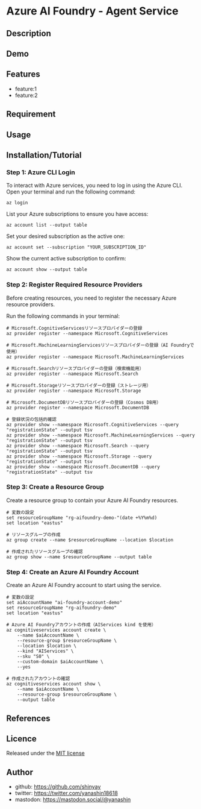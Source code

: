 # Azure AI Foundry - Agent Service

## Description

## Demo

## Features

- feature:1
- feature:2

## Requirement

## Usage

## Installation/Tutorial

### Step 1: Azure CLI Login

To interact with Azure services, you need to log in using the Azure CLI. Open your terminal and run the following command:

```shell
az login
```

List your Azure subscriptions to ensure you have access:

```shell
az account list --output table
```

Set your desired subscription as the active one:

```shell
az account set --subscription "YOUR_SUBSCRIPTION_ID"
```

Show the current active subscription to confirm:

```shell
az account show --output table
```

### Step 2: Register Required Resource Providers

Before creating resources, you need to register the necessary Azure resource providers.

Run the following commands in your terminal:

```shell
# Microsoft.CognitiveServicesリソースプロバイダーの登録
az provider register --namespace Microsoft.CognitiveServices

# Microsoft.MachineLearningServicesリソースプロバイダーの登録（AI Foundryで使用）
az provider register --namespace Microsoft.MachineLearningServices

# Microsoft.Searchリソースプロバイダーの登録（検索機能用）
az provider register --namespace Microsoft.Search

# Microsoft.Storageリソースプロバイダーの登録（ストレージ用）
az provider register --namespace Microsoft.Storage

# Microsoft.DocumentDBリソースプロバイダーの登録（Cosmos DB用）
az provider register --namespace Microsoft.DocumentDB

# 登録状況の包括的確認
az provider show --namespace Microsoft.CognitiveServices --query "registrationState" --output tsv
az provider show --namespace Microsoft.MachineLearningServices --query "registrationState" --output tsv
az provider show --namespace Microsoft.Search --query "registrationState" --output tsv
az provider show --namespace Microsoft.Storage --query "registrationState" --output tsv
az provider show --namespace Microsoft.DocumentDB --query "registrationState" --output tsv
```

### Step 3: Create a Resource Group

Create a resource group to contain your Azure AI Foundry resources.

```shell
# 変数の設定
set resourceGroupName "rg-aifoundry-demo-"(date +%Y%m%d)
set location "eastus"

# リソースグループの作成
az group create --name $resourceGroupName --location $location

# 作成されたリソースグループの確認
az group show --name $resourceGroupName --output table
```

### Step 4: Create an Azure AI Foundry Account

Create an Azure AI Foundry account to start using the service.

```shell
# 変数の設定
set aiAccountName "ai-foundry-account-demo"
set resourceGroupName "rg-aifoundry-demo"
set location "eastus"

# Azure AI Foundryアカウントの作成（AIServices kind を使用）
az cognitiveservices account create \
    --name $aiAccountName \
    --resource-group $resourceGroupName \
    --location $location \
    --kind "AIServices" \
    --sku "S0" \
    --custom-domain $aiAccountName \
    --yes

# 作成されたアカウントの確認
az cognitiveservices account show \
    --name $aiAccountName \
    --resource-group $resourceGroupName \
    --output table
```



## References

## Licence

Released under the [MIT license](https://gist.githubusercontent.com/shinyay/56e54ee4c0e22db8211e05e70a63247e/raw/f3ac65a05ed8c8ea70b653875ccac0c6dbc10ba1/LICENSE)

## Author

- github: <https://github.com/shinyay>
- twitter: <https://twitter.com/yanashin18618>
- mastodon: <https://mastodon.social/@yanashin>
